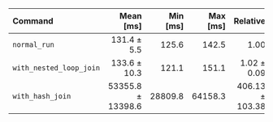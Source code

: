 | Command | Mean [ms] | Min [ms] | Max [ms] | Relative |
|:---|---:|---:|---:|---:|
| `normal_run` | 131.4 ± 5.5 | 125.6 | 142.5 | 1.00 |
| `with_nested_loop_join` | 133.6 ± 10.3 | 121.1 | 151.1 | 1.02 ± 0.09 |
| `with_hash_join` | 53355.8 ± 13398.6 | 28809.8 | 64158.3 | 406.13 ± 103.38 |
